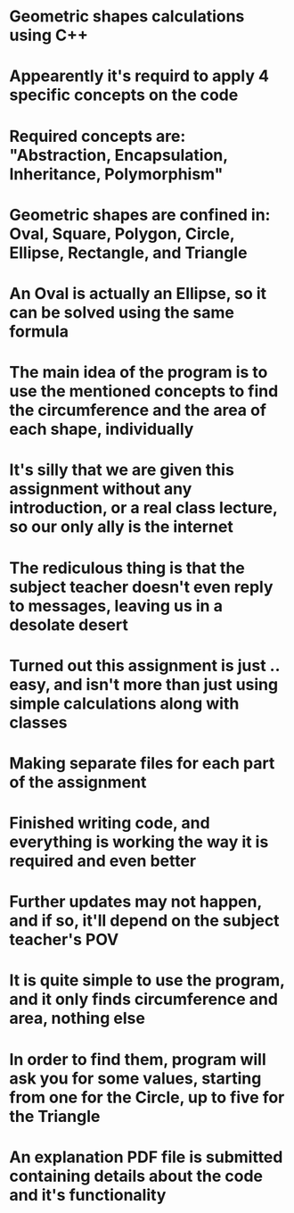 # Geometric shapes calculations using C++
# Appearently it's requird to apply 4 specific concepts on the code
# Required concepts are: "Abstraction, Encapsulation, Inheritance, Polymorphism"
# Geometric shapes are confined in: Oval, Square, Polygon, Circle, Ellipse, Rectangle, and Triangle
# An Oval is actually an Ellipse, so it can be solved using the same formula
# The main idea of the program is to use the mentioned concepts to find the circumference and the area of each shape, individually
# It's silly that we are given this assignment without any introduction, or a real class lecture, so our only ally is the internet
# The rediculous thing is that the subject teacher doesn't even reply to messages, leaving us in a desolate desert
# Turned out this assignment is just .. easy, and isn't more than just using simple calculations along with classes
# Making separate files for each part of the assignment
# Finished writing code, and everything is working the way it is required and even better
# Further updates may not happen, and if so, it'll depend on the subject teacher's POV
# It is quite simple to use the program, and it only finds circumference and area, nothing else
# In order to find them, program will ask you for some values, starting from one for the Circle, up to five for the Triangle
# An explanation PDF file is submitted containing details about the code and it's functionality
